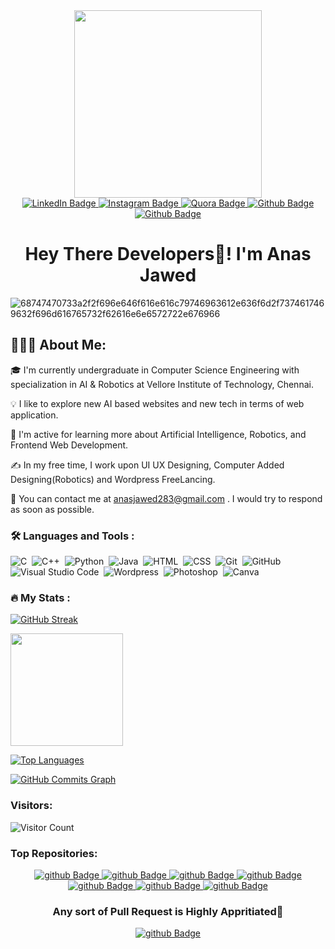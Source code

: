 
<!-- <div id="header" align="center">
  <img src="https://media.giphy.com/media/WFZvB7VIXBgiz3oDXE/giphy.gif" width="200"/>
</div> -->

<div id="header" align="center">
  <img src="https://media.giphy.com/media/juua9i2c2fA0AIp2iq/giphy.gif" width="300"/>
</div>

<div id="badges" align="center">
  <a href="https://www.linkedin.com/in/anas-jawed-webdev-enthusiast/">
    <img src="https://img.shields.io/badge/LinkedIn-blue?style=for-the-badge&logo=linkedin&logoColor=white" alt="LinkedIn Badge"/>
  </a>
  <a href="https://instagram.com/anas_jawed9484">
    <img src="https://img.shields.io/badge/Instagram-red?style=for-the-badge&logo=Instagram&logoColor=white" alt="Instagram Badge"/>
  </a>
  <a href="https://quora.com/profile/Anas-Jawed-19">
    <img src="https://img.shields.io/badge/Quora-grey?style=for-the-badge&logo=Quora&logoColor=red" alt="Quora Badge"/>
  </a>
  
  <a href="https://github.com/anasjawed283">
    <img src="https://img.shields.io/badge/github-purple?style=for-the-badge&logo=github&logoColor=white" alt="Github Badge"/>
  </a>
  <a href="https://anasjawed283.github.io">
    <img src="https://img.shields.io/badge/Profile-lime?style=for-the-badge&logo=github&logoColor=white" alt="Github Badge"/>
  </a>
  
</div>

<div id="header" align="center">
  <h1>Hey There Developers👋! I'm <b>Anas Jawed</b></h1>
</div>

<!-- ![68747470733a2f2f696e646f616e616c79746963612e636f6d2f7374617469632f696d616765732f62616e6e6572722e676966](https://user-images.githubusercontent.com/103234658/210417080-fb16008a-15cd-4766-b373-95914b2e3e43.gif) -->

![68747470733a2f2f696e646f616e616c79746963612e636f6d2f7374617469632f696d616765732f62616e6e6572722e676966](https://www.instavyapar.com/images/inner-page/CMS-web-development.gif)

<h2>👨🏻‍💻  About Me:</h2>

🎓  I'm currently undergraduate in Computer Science Engineering with specialization in AI & Robotics at Vellore Institute of Technology, Chennai.

💡  I like to explore new AI based websites and new tech in terms of web application.

🌱  I'm active for learning more about Artificial Intelligence, Robotics, and Frontend Web Development.

✍️  In my free time, I work upon UI UX Designing, Computer Added Designing(Robotics) and Wordpress FreeLancing.

📧  You can contact me at anasjawed283@gmail.com . I would try to respond as soon as possible.



### :hammer_and_wrench: Languages and Tools :

![C](https://img.shields.io/badge/-C-05122A?style=flat&logo=C&logoColor=A8B9CC)&nbsp;
![C++](https://img.shields.io/badge/-C++-05122A?style=flat&logo=C%2B%2B&logoColor=00599C)&nbsp;
![Python](https://img.shields.io/badge/-Python-05122A?style=flat&logo=python)&nbsp;
![Java](https://img.shields.io/badge/-Java-05122A?style=flat&logo=Java&logoColor=FFA518)&nbsp;
![HTML](https://img.shields.io/badge/-HTML-05122A?style=flat&logo=HTML5)&nbsp;
![CSS](https://img.shields.io/badge/-CSS-05122A?style=flat&logo=CSS3&logoColor=1572B6)&nbsp;
![Git](https://img.shields.io/badge/-Git-05122A?style=flat&logo=git)&nbsp;
![GitHub](https://img.shields.io/badge/-GitHub-05122A?style=flat&logo=github)&nbsp;
![Visual Studio Code](https://img.shields.io/badge/-Visual%20Studio%20Code-05122A?style=flat&logo=visual-studio-code&logoColor=007ACC)&nbsp;
![Wordpress](https://img.shields.io/badge/-Wordpress-05122A?style=flat&logo=Wordpress&logoColor=007ACC)&nbsp;
![Photoshop](https://img.shields.io/badge/-Photoshop-05122A?style=flat&logo=adobe-photoshop)&nbsp;
![Canva](https://img.shields.io/badge/-Canva-05122A?style=flat&logo=adobe-canva)



### :fire: My Stats :

[![GitHub Streak](http://github-readme-streak-stats.herokuapp.com?user=anasjawed283&theme=dark&background=000000)](https://git.io/streak-stats)
<p align="left">
<a href="https://github.com/anasjawed283">
  <img height="180em" src="https://github-readme-stats-eight-theta.vercel.app/api?username=anasjawed283&show_icons=true&theme=dark&background=000000&include_all_commits=true&count_private=true"/>
  
  <a href="https://github.com/anasjawed283" align="left"><img src="https://github-readme-stats.vercel.app/api/top-langs/?username=anasjawed283&langs_count=10&title_color=14b8a6&text_color=ffffff&icon_color=0891b2&bg_color=1c1917&hide_border=true&locale=en&custom_title=Top%20%Languages" alt="Top Languages" /></a>
  
  
<!--   <img height="180em" src="https://github-readme-stats-eight-theta.vercel.app/api/top-langs/?username=anasjawed283&layout=compact&langs_count=8&theme=dark&background=000000"/>
</a> -->
</p>


<a href="http://www.github.com/anasjawed283"><img src="https://github-readme-activity-graph.cyclic.app/graph?username=anasjawed283&bg_color=1c1917&color=ffffff&line=0891b2&point=ffffff&area_color=1c1917&area=true&hide_border=true&custom_title=GitHub%20Commits%20Analysis" alt="GitHub Commits Graph" /></a>

<h3><b>Visitors:</b></h3>

![Visitor Count](https://profile-counter.glitch.me/{anasjawed283}/count.svg)



<h3><b>Top Repositories:</b></h3>


<div id="badges" align="center">
  <a href="https://github.com/anasjawed283/Data-Structures">
    <img src="https://img.shields.io/badge/Data Structures-black?style=for-the-badge&logo=github&logoColor=white" alt="github Badge"/>
  </a>

  <a href="https://github.com/anasjawed283/CodeForces_Solutions">
    <img src="https://img.shields.io/badge/CodeForces Solutions-black?style=for-the-badge&logo=github&logoColor=white" alt="github Badge"/>
  </a>

  <a href="https://github.com/anasjawed283/Java_Exam_Codes">
    <img src="https://img.shields.io/badge/Java Practice-black?style=for-the-badge&logo=github&logoColor=white" alt="github Badge"/>
  </a>

  <a href="https://github.com/anasjawed283/Computer_Networks">
    <img src="https://img.shields.io/badge/Computer Networks-black?style=for-the-badge&logo=github&logoColor=white" alt="github Badge"/>
  </a>

  <a href="https://github.com/anasjawed283/WebDev.FreeWebsiteCodes">
    <img src="https://img.shields.io/badge/WebDev Elements-black?style=for-the-badge&logo=github&logoColor=white" alt="github Badge"/>
  </a>

  <a href="https://github.com/anasjawed283/Open_For_All">
    <img src="https://img.shields.io/badge/Open For All-black?style=for-the-badge&logo=github&logoColor=white" alt="github Badge"/>
  </a>

  <a href="https://github.com/anasjawed283/Assembly_Microprocessors">
    <img src="https://img.shields.io/badge/Assembly-black?style=for-the-badge&logo=github&logoColor=white" alt="github Badge"/>
  </a>
</div>

<div id="header" align="center">
  <h3>Any sort of Pull Request is Highly Appritiated📢</h3>
</div>


<div id="badges" align="center">
  <a href="https://github.com/anasjawed283/anasjawed283/discussions/1">
    <img src="https://img.shields.io/badge/Click Here For Discussions And To Ask Questions-black?style=for-the-badge&logo=github&logoColor=white" alt="github Badge"/>
  </a>
</div>
